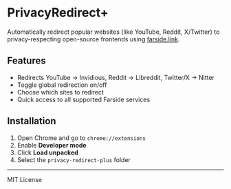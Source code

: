 # PrivacyRedirect+

Automatically redirect popular websites (like YouTube, Reddit, X/Twitter) to privacy-respecting open-source frontends using [farside.link](https://farside.link).

## Features

- Redirects YouTube → Invidious, Reddit → Libreddit, Twitter/X → Nitter
- Toggle global redirection on/off
- Choose which sites to redirect
- Quick access to all supported Farside services

## Installation

1. Open Chrome and go to `chrome://extensions`
2. Enable **Developer mode**
3. Click **Load unpacked**
4. Select the `privacy-redirect-plus` folder

---

MIT License
